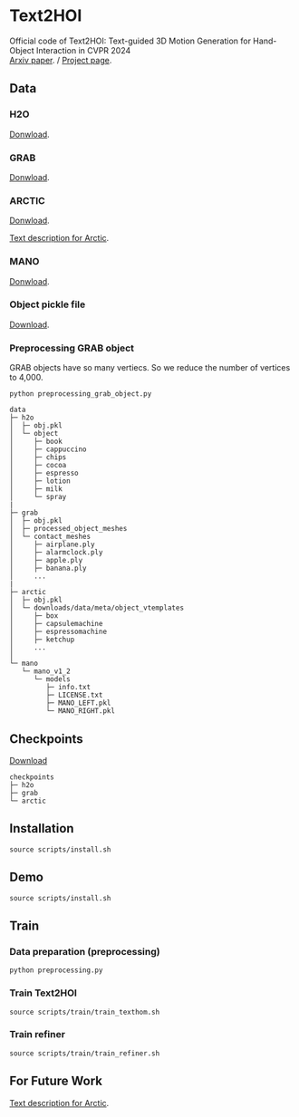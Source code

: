 # Text2HOI
Official code of Text2HOI: Text-guided 3D Motion Generation for Hand-Object Interaction in CVPR 2024<br>
[Arxiv paper](https://arxiv.org/pdf/2404.00562v2.pdf). / [Project page](https://junukcha.github.io/project/text2hoi/).

## Data
### H2O
[Donwload](https://h2odataset.ethz.ch/). 

### GRAB
[Donwload](https://grab.is.tue.mpg.de/index.html). 

### ARCTIC
[Donwload](https://github.com/zc-alexfan/arctic/blob/master/docs/data/README.md#download-full-arctic). 

[Text description for Arctic](https://drive.google.com/file/d/18AtaBpQa9Z9pnQTkjObgOHjSSijT59gz/view?usp=sharing).

### MANO
[Donwload](https://mano.is.tue.mpg.de/).

### Object pickle file
[Download](https://drive.google.com/drive/folders/1-bnfGdKPb-iqkjrO7kIJe72BmqUqDzyI?usp=sharing).

### Preprocessing GRAB object
GRAB objects have so many vertiecs. So we reduce the number of vertices to 4,000.
```
python preprocessing_grab_object.py
```

```
data
├─ h2o
│  ├─ obj.pkl
│  └─ object
│     ├─ book
│     ├─ cappuccino
│     ├─ chips
│     ├─ cocoa
│     ├─ espresso
│     ├─ lotion
│     ├─ milk
│     └─ spray
|
├─ grab
│  ├─ obj.pkl
│  ├─ processed_object_meshes
│  └─ contact_meshes
│     ├─ airplane.ply
│     ├─ alarmclock.ply
│     ├─ apple.ply
│     ├─ banana.ply
│     ...
|
├─ arctic
│  ├─ obj.pkl
│  └─ downloads/data/meta/object_vtemplates
│     ├─ box
│     ├─ capsulemachine
│     ├─ espressomachine
│     ├─ ketchup
│     ...
│
└─ mano
   └─ mano_v1_2
      └─ models
         ├─ info.txt
         ├─ LICENSE.txt
         ├─ MANO_LEFT.pkl
         └─ MANO_RIGHT.pkl
```

## Checkpoints
[Download](https://drive.google.com/drive/folders/1bfYF94-dVy-mA0n4cIRb_wI4ohPC6KK5?usp=sharing)
```
checkpoints
├─ h2o
├─ grab
└─ arctic
```

## Installation
```
source scripts/install.sh
```

## Demo
```
source scripts/install.sh
```

## Train
### Data preparation (preprocessing)
```
python preprocessing.py
```

### Train Text2HOI
```
source scripts/train/train_texthom.sh
```

### Train refiner
```
source scripts/train/train_refiner.sh
```

## For Future Work
[Text description for Arctic](https://drive.google.com/file/d/18AtaBpQa9Z9pnQTkjObgOHjSSijT59gz/view?usp=sharing).
